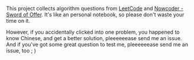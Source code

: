 This project collects algorithm questions from [LeetCode](https://leetcode.com) and [Nowcoder - Sword of Offer](https://www.nowcoder.com/ta/coding-interviews?page=1). It's like an personal notebook, so please don't waste your time on it. 

However, if you accidentally clicked into one problem, you happened to know Chinese, and get a better solution, pleeeeeease send me an issue. And if you've got some great question to test me, pleeeeeease send me an issue, too ; ) 

